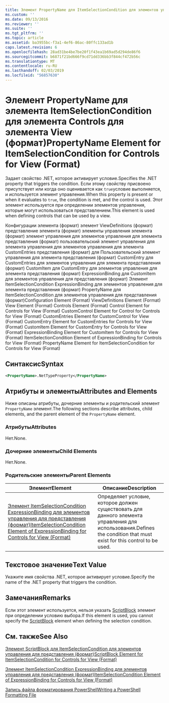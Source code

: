 ```yaml
---
title: Элемент PropertyName для ItemSelectionCondition для элементов управления для представления (формат) | Документация Майкрософт
ms.custom: ''
ms.date: 09/13/2016
ms.reviewer: ''
ms.suite: ''
ms.tgt_pltfrm: ''
ms.topic: article
ms.assetid: ba3955bc-f3a1-4ef6-86ac-80ffc133ad1b
caps.latest.revision: 6
ms.openlocfilehash: 28ad31be4be7be20f1f43ea1b69ad5d294de86f6
ms.sourcegitcommit: b6871f21bd666f9cd71dd336bb3f844cf472b56c
ms.translationtype: MT
ms.contentlocale: ru-RU
ms.lasthandoff: 02/03/2019
ms.locfileid: "56857630"
---
```

# <a name="propertyname-element-for-itemselectioncondition-for-controls-for-view-format"></a><span data-ttu-id="cd8c1-102">Элемент PropertyName для элемента ItemSelectionCondition для элемента Controls для элемента View (формат)</span><span class="sxs-lookup"><span data-stu-id="cd8c1-102">PropertyName Element for ItemSelectionCondition for Controls for View (Format)</span></span>

<span data-ttu-id="cd8c1-103">Задает свойство .NET, которое активирует условие.</span><span class="sxs-lookup"><span data-stu-id="cd8c1-103">Specifies the .NET property that triggers the condition.</span></span> <span data-ttu-id="cd8c1-104">Если этому свойству присвоено присутствует или когда оно оценивается как `true`условие выполняется, и используется элемент управления.</span><span class="sxs-lookup"><span data-stu-id="cd8c1-104">When this property is present or when it evaluates to `true`, the condition is met, and the control is used.</span></span> <span data-ttu-id="cd8c1-105">Этот элемент используется при определении элементов управления, которые могут использоваться представлением.</span><span class="sxs-lookup"><span data-stu-id="cd8c1-105">This element is used when defining controls that can be used by a view.</span></span>

<span data-ttu-id="cd8c1-106">Конфигурации элемента (формат) элемент ViewDefinitions (формат) представление элемента (формат) элементы управления элемента (формат) элемент управления для элементов управления для элемента представления (формат) пользовательский элемент управления для элемента управления для элементов управления для элемента CustomEntries представления (формат) для Пользовательский элемент управления для элемента представления (формат) CustomEntry для CustomEntries для элементов управления для элемента представления (формат) CustomItem для CustomEntry для элементов управления для элемента представления (формат) ExpressionBinding для CustomItem для элементов управления для представления (формат) Элемент ItemSelectionCondition ExpressionBinding для элементов управления для элемента представления (формат) PropertyName для ItemSelectionCondition для элементов управления для представления (формат)</span><span class="sxs-lookup"><span data-stu-id="cd8c1-106">Configuration Element (Format) ViewDefinitions Element (Format) View Element (Format) Controls Element (Format) Control Element for Controls for View (Format) CustomControl Element for Control for Controls for View (Format) CustomEntries Element for CustomControl for View (Format) CustomEntry Element for CustomEntries for Controls for View (Format) CustomItem Element for CustomEntry for Controls for View (Format) ExpressionBinding Element for CustomItem for Controls for View (Format) ItemSelectionCondition Element of ExpressionBinding for Controls for View (Format) PropertyName Element for ItemSelectionCondition for Controls for View (Format)</span></span>

## <a name="syntax"></a><span data-ttu-id="cd8c1-107">Синтаксис</span><span class="sxs-lookup"><span data-stu-id="cd8c1-107">Syntax</span></span>

```xml
<PropertyName>.NetTypeProperty</PropertyName>
```

## <a name="attributes-and-elements"></a><span data-ttu-id="cd8c1-108">Атрибуты и элементы</span><span class="sxs-lookup"><span data-stu-id="cd8c1-108">Attributes and Elements</span></span>

<span data-ttu-id="cd8c1-109">Ниже описаны атрибуты, дочерние элементы и родительский элемент `PropertyName` элемент.</span><span class="sxs-lookup"><span data-stu-id="cd8c1-109">The following sections describe attributes, child elements, and the parent element of the `PropertyName` element.</span></span>

### <a name="attributes"></a><span data-ttu-id="cd8c1-110">Атрибуты</span><span class="sxs-lookup"><span data-stu-id="cd8c1-110">Attributes</span></span>

<span data-ttu-id="cd8c1-111">Нет.</span><span class="sxs-lookup"><span data-stu-id="cd8c1-111">None.</span></span>

### <a name="child-elements"></a><span data-ttu-id="cd8c1-112">Дочерние элементы</span><span class="sxs-lookup"><span data-stu-id="cd8c1-112">Child Elements</span></span>

<span data-ttu-id="cd8c1-113">Нет.</span><span class="sxs-lookup"><span data-stu-id="cd8c1-113">None.</span></span>

### <a name="parent-elements"></a><span data-ttu-id="cd8c1-114">Родительские элементы</span><span class="sxs-lookup"><span data-stu-id="cd8c1-114">Parent Elements</span></span>

|<span data-ttu-id="cd8c1-115">Элемент</span><span class="sxs-lookup"><span data-stu-id="cd8c1-115">Element</span></span>|<span data-ttu-id="cd8c1-116">Описание</span><span class="sxs-lookup"><span data-stu-id="cd8c1-116">Description</span></span>|
|-------------|-----------------|
|[<span data-ttu-id="cd8c1-117">Элемент ItemSelectionCondition ExpressionBinding для элементов управления для представления (формат)</span><span class="sxs-lookup"><span data-stu-id="cd8c1-117">ItemSelectionCondition Element of ExpressionBinding for Controls for View (Format)</span></span>](./itemselectioncondition-element-for-expressionbinding-for-controls-for-view-format.md)|<span data-ttu-id="cd8c1-118">Определяет условие, которое должен существовать для данного элемента управления для использования.</span><span class="sxs-lookup"><span data-stu-id="cd8c1-118">Defines the condition that must exist for this control to be used.</span></span>|

## <a name="text-value"></a><span data-ttu-id="cd8c1-119">Текстовое значение</span><span class="sxs-lookup"><span data-stu-id="cd8c1-119">Text Value</span></span>

<span data-ttu-id="cd8c1-120">Укажите имя свойства .NET, которое активирует условие.</span><span class="sxs-lookup"><span data-stu-id="cd8c1-120">Specify the name of the .NET property that triggers the condition.</span></span>

## <a name="remarks"></a><span data-ttu-id="cd8c1-121">Замечания</span><span class="sxs-lookup"><span data-stu-id="cd8c1-121">Remarks</span></span>

<span data-ttu-id="cd8c1-122">Если этот элемент используется, нельзя указать [ScriptBlock](./scriptblock-element-for-itemselectioncondition-for-controls-for-view-format.md) элемент при определении условию выбора.</span><span class="sxs-lookup"><span data-stu-id="cd8c1-122">If this element is used, you cannot specify the [ScriptBlock](./scriptblock-element-for-itemselectioncondition-for-controls-for-view-format.md) element when defining the selection condition.</span></span>

## <a name="see-also"></a><span data-ttu-id="cd8c1-123">См. также</span><span class="sxs-lookup"><span data-stu-id="cd8c1-123">See Also</span></span>

[<span data-ttu-id="cd8c1-124">Элемент ScriptBlock для ItemSelectionCondition для элементов управления для представления (формат)</span><span class="sxs-lookup"><span data-stu-id="cd8c1-124">ScriptBlock Element for ItemSelectionCondition for Controls for View (Format)</span></span>](./scriptblock-element-for-itemselectioncondition-for-controls-for-view-format.md)

[<span data-ttu-id="cd8c1-125">Элемент ItemSelectionCondition ExpressionBinding для элементов управления для представления (формат)</span><span class="sxs-lookup"><span data-stu-id="cd8c1-125">ItemSelectionCondition Element of ExpressionBinding for Controls for View (Format)</span></span>](./itemselectioncondition-element-for-expressionbinding-for-controls-for-view-format.md)

[<span data-ttu-id="cd8c1-126">Запись файла форматирования PowerShell</span><span class="sxs-lookup"><span data-stu-id="cd8c1-126">Writing a PowerShell Formatting File</span></span>](./writing-a-powershell-formatting-file.md)
